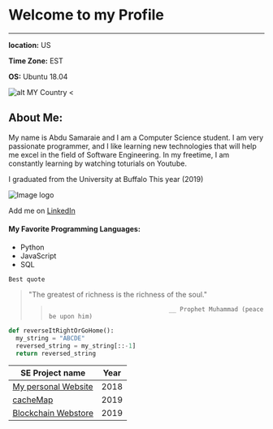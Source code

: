 # Welcome to my Profile
___________

**location:** US 

**Time Zone:** EST 

**OS:** Ubuntu 18.04


![alt MY Country <](https://upload.wikimedia.org/wikipedia/commons/thumb/d/dd/%D8%B3%D8%A7%D8%AD%D8%A9-%D8%A7%D9%84%D8%AA%D8%AC%D8%B1%D9%8A%D8%B1.png/400px-%D8%B3%D8%A7%D8%AD%D8%A9-%D8%A7%D9%84%D8%AA%D8%AC%D8%B1%D9%8A%D8%B1.png "Photo of my home town")

## About Me:

My name is Abdu Samaraie and I am a Computer Science student. I am very passionate programmer, and I like learning new technologies that will help me excel in the field of Software Engineering. In my freetime, I am constantly learning by watching toturials on Youtube.

I graduated from the University at Buffalo This year (2019)


![Image logo](https://www.suny.edu/media/suny/content-assets/images/campus-profiles/logos/buffalo.jpg)

Add me on [LinkedIn](https://www.linkedin.com/in/abdu-samaraie/)


#### My Favorite Programming Languages:
* Python
* JavaScript
* SQL


`Best quote`
>  "The greatest of richness is the richness of the soul."
>>                                      __ Prophet Muhammad (peace be upon him)

```python
def reverseItRightOrGoHome():
  my_string = "ABCDE"
  reversed_string = my_string[::-1]
  return reversed_string
```
| SE Project name    | Year            
| ------------- |:-------------:
| [My personal Website](https://github.com/abdusamaraie/my_portfolio)      | 2018 
| [cacheMap](https://github.com/abdusamaraie/cse442-capstone-project)     | 2019      
| [Blockchain Webstore](https://github.com/abdusamaraie/blockchain-bookstore) | 2019  
